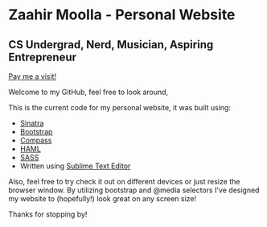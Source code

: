 Zaahir Moolla - Personal Website
================================

CS Undergrad, Nerd, Musician, Aspiring Entrepreneur
---------------------------------------------------

[Pay me a visit!](http://zaahir.ca)

Welcome to my GitHub, feel free to look around,

This is the current code for my personal website, it was built using:

*   [Sinatra](http://www.sinatrarb.com)
*   [Bootstrap](http://twitter.github.com/bootstrap/)
*   [Compass](http://compass-style.org)
*   [HAML](http://twitter.github.com/bootstrap/)
*   [SASS](http://sass-lang.com)
*   Written using [Sublime Text Editor](http://www.sublimetext.com/)

Also, feel free to try check it out on different devices or just
resize the browser window. By utilizing bootstrap and @media selectors
I've designed my website to (hopefully!) look great on any screen size!

Thanks for stopping by!